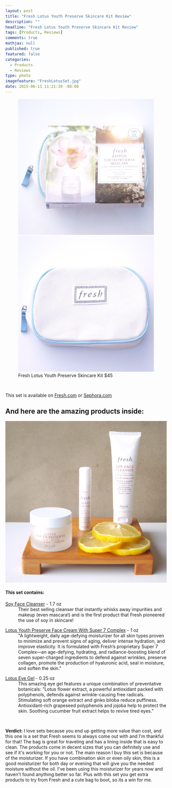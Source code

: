 ```yaml
---
layout: post
title: "Fresh Lotus Youth Preserve Skincare Kit Review"
description: ""
headline: "Fresh Lotus Youth Preserve Skincare Kit Review"
tags: [Products, Reviews]
comments: true
mathjax: null
published: true
featured: false
categories: 
  - Products
  - Reviews
type: photo
imagefeature: "FreshLotusSet.jpg"
date: 2015-06-11 11:21:39 -08:00
---
```


<figure class="half">
      <img src='/images/FreshLotusSetPackaging.jpg'>
      <img src='/images/FreshLotusSetBag.jpg'>
      <figcaption>Fresh Lotus Youth Preserve Skincare Kit $45</figcaption>
</figure>

<br>

<p>This set is available on <a href="http://www.fresh.com/US/gift-sets/lotus-youth-preserve-skincare%3A-daily-moisture-%26-radiance/H00003509.html#q=set&start=1&cgid=null">Fresh.com</a> or <a href="http://www.sephora.com/lotus-youth-preserve-skincare-kit-P393326?skuId=1685882">Sephora.com</a></p>

## And here are the amazing products inside:
<p><center><img src='/images/FreshLotusSet.jpg'></center></p>

<H4>This set contains:</H4>
<DL>
<DT><a href="http://www.fresh.com/US/cleanser/soy-face-cleanser/H00000002.html#q=soy%2Bcleanser&start=1&cgid=null">Soy Face Cleanser</a> - 1.7 oz</DT>
<DD>Their best selling cleanser that instantly whisks away impurities and makeup (even mascara!) and is the first product that Fresh pioneered the use of soy in skincare!</DD>
</DL>
<DL>
<DT><a href="http://www.fresh.com/US/moisturizer/lotus-youth-preserve-face-cream/H00002669.html">Lotus Youth Preserve Face Cream With Super 7 Complex</a> - 1 oz</DT>
<DD>"A lightweight, daily age-defying moisturizer for all skin types proven to minimize and prevent signs of aging, deliver intense hydration, and improve elasticity. It is formulated with Fresh’s proprietary Super 7 Complex—an age-defying, hydrating, and radiance-boosting blend of seven super-charged ingredients to defend against wrinkles, preserve collagen, promote the production of hyaluronic acid, seal in moisture, and soften the skin."</DD>
</DL>
<DL>
<DT><a href="http://www.fresh.com/US/eye-care/lotus-eye-gel/H00000572.html#q=lotus%2Beye&start=2&cgid=null">Lotus Eye Gel</a>  - 0.25 oz</DT>
<DD>This amazing eye gel features a unique combination of preventative botanicals: "Lotus flower extract, a powerful antioxidant packed with polyphenols, defends against wrinkle-causing free radicals. Stimulating soft orange extract and ginko biloba reduce puffiness. Antioxidant-rich grapeseed polyphenols and jojoba help to protect the skin. Soothing cucumber fruit extract helps to revive tired eyes."</DD>
</DL>

<br>

<p><i class="icon-exclamation-sign"></i><b> Verdict:</b> I love sets because you end up getting more value than cost, and this one is a set that Fresh seems to always come out with and I'm thankful for that! The bag is great for traveling and has a lining inside that is easy to clean. The products come in decent sizes that you can definitely use and see if it's working for you or not. The main reason I buy this set is because of the moisturizer. If you have combination skin or even oily skin, this is a good moisturizer for both day or evening that will give you the needed moisture without the oil. I've been using this moisturizer for years now and haven't found anything better so far. Plus with this set you get extra products to try from Fresh and a cute bag to boot, so its a win for me.</p>
